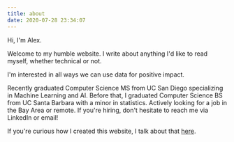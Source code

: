 ```yaml
---
title: about
date: 2020-07-28 23:34:07
---
```


Hi, I'm Alex.

Welcome to my humble website. I write about anything I'd like to read myself, whether technical or not.

I'm interested in all ways we can use data for positive impact.

Recently graduated Computer Science MS from UC San Diego specializing in Machine Learning and AI. Before that, I graduated Computer Science BS from UC Santa Barbara with a minor in statistics. Actively looking for a job in the Bay Area or remote. If you're hiring, don't hesitate to reach me via LinkedIn or email!

If you're curious how I created this website, I talk about that [here](/blog/how-i-created-this-website/).
